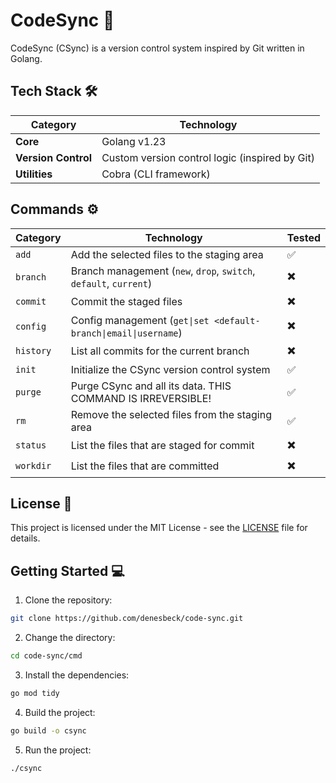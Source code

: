 # CodeSync 🚀

CodeSync (CSync) is a version control system inspired by Git written in Golang.

## Tech Stack 🛠

| **Category**        | **Technology**                                 |
| ------------------- | ---------------------------------------------- |
| **Core**            | Golang v1.23                                   |
| **Version Control** | Custom version control logic (inspired by Git) |
| **Utilities**       | Cobra (CLI framework)                          |

## Commands ⚙️

| **Category** | **Technology**                                                    | **Tested** |
| ------------ | ----------------------------------------------------------------- | ---------- |
| `add`        | Add the selected files to the staging area                        | ✅         |
| `branch`     | Branch management (`new`, `drop`, `switch`, `default`, `current`) | ✖️         |
| `commit`     | Commit the staged files                                           | ✖️         |
| `config`     | Config management (`get\|set <default-branch\|email\|username`)   | ✖️         |
| `history`    | List all commits for the current branch                           | ✖️         |
| `init`       | Initialize the CSync version control system                       | ✅         |
| `purge`      | Purge CSync and all its data. THIS COMMAND IS IRREVERSIBLE!       | ✅         |
| `rm`         | Remove the selected files from the staging area                   | ✅         |
| `status`     | List the files that are staged for commit                         | ✖️         |
| `workdir`    | List the files that are committed                                 | ✖️         |

## License 📜

This project is licensed under the MIT License - see the [LICENSE](LICENSE) file for details.

## Getting Started 💻

1. Clone the repository:

```bash
git clone https://github.com/denesbeck/code-sync.git
```

2. Change the directory:

```bash
cd code-sync/cmd
```

3. Install the dependencies:

```bash
go mod tidy
```

4. Build the project:

```bash
go build -o csync
```

5. Run the project:

```bash
./csync
```
